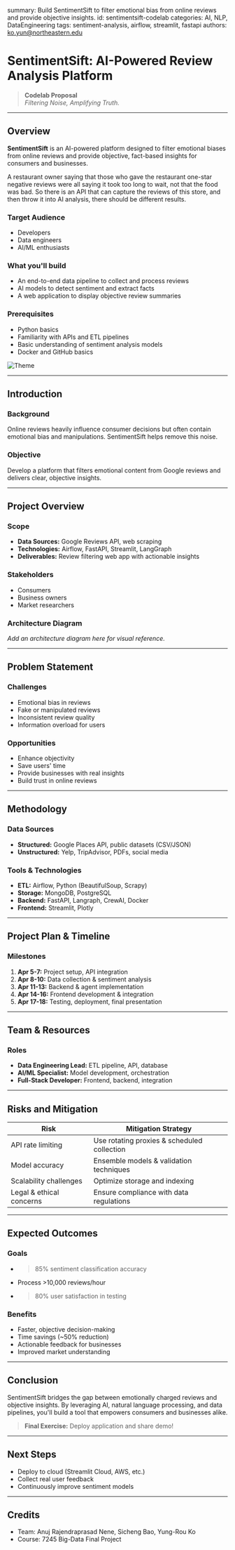 summary: Build SentimentSift to filter emotional bias from online reviews and provide objective insights.
id: sentimentsift-codelab
categories: AI, NLP, DataEngineering
tags: sentiment-analysis, airflow, streamlit, fastapi
authors: ko.yun@northeastern.edu


# SentimentSift: AI-Powered Review Analysis Platform

> **Codelab Proposal**  
> *Filtering Noise, Amplifying Truth.*


---

## Overview

**SentimentSift** is an AI-powered platform designed to filter emotional biases from online reviews and provide objective, fact-based insights for consumers and businesses. 

A restaurant owner saying that those who gave the restaurant one-star negative reviews were all saying it took too long to wait, not that the food was bad. So there is an API that can capture the reviews of this store, and then throw it into AI analysis, there should be different results.

### Target Audience
- Developers
- Data engineers
- AI/ML enthusiasts

### What you'll build
- An end-to-end data pipeline to collect and process reviews
- AI models to detect sentiment and extract facts
- A web application to display objective review summaries

### Prerequisites
- Python basics
- Familiarity with APIs and ETL pipelines
- Basic understanding of sentiment analysis models
- Docker and GitHub basics

![Theme](./img/sentimentsift.png)

---

## Introduction

### Background
Online reviews heavily influence consumer decisions but often contain emotional bias and manipulations. SentimentSift helps remove this noise.

### Objective
Develop a platform that filters emotional content from Google reviews and delivers clear, objective insights.

---

## Project Overview

### Scope
- **Data Sources:** Google Reviews API, web scraping
- **Technologies:** Airflow, FastAPI, Streamlit, LangGraph
- **Deliverables:** Review filtering web app with actionable insights

### Stakeholders
- Consumers
- Business owners
- Market researchers

### Architecture Diagram 
_Add an architecture diagram here for visual reference._

---

## Problem Statement

### Challenges
- Emotional bias in reviews
- Fake or manipulated reviews
- Inconsistent review quality
- Information overload for users

### Opportunities
- Enhance objectivity
- Save users' time
- Provide businesses with real insights
- Build trust in online reviews


---

## Methodology

### Data Sources
- **Structured:** Google Places API, public datasets (CSV/JSON)
- **Unstructured:** Yelp, TripAdvisor, PDFs, social media

### Tools & Technologies
- **ETL:** Airflow, Python (BeautifulSoup, Scrapy)
- **Storage:** MongoDB, PostgreSQL
- **Backend:** FastAPI, Langraph, CrewAI, Docker
- **Frontend:** Streamlit, Plotly


---

## Project Plan & Timeline

### Milestones
1. **Apr 5-7:** Project setup, API integration
2. **Apr 8-10:** Data collection & sentiment analysis
3. **Apr 11-13:** Backend & agent implementation
4. **Apr 14-16:** Frontend development & integration
5. **Apr 17-18:** Testing, deployment, final presentation


---

## Team & Resources

### Roles
- **Data Engineering Lead:** ETL pipeline, API, database
- **AI/ML Specialist:** Model development, orchestration
- **Full-Stack Developer:** Frontend, backend, integration


---

## Risks and Mitigation

| Risk                     | Mitigation Strategy                             |
|--------------------------|-------------------------------------------------|
| API rate limiting         | Use rotating proxies & scheduled collection     |
| Model accuracy            | Ensemble models & validation techniques         |
| Scalability challenges    | Optimize storage and indexing                   |
| Legal & ethical concerns  | Ensure compliance with data regulations         |


---

## Expected Outcomes

### Goals
- >85% sentiment classification accuracy
- Process >10,000 reviews/hour
- >80% user satisfaction in testing

### Benefits
- Faster, objective decision-making
- Time savings (~50% reduction)
- Actionable feedback for businesses
- Improved market understanding


---

## Conclusion

SentimentSift bridges the gap between emotionally charged reviews and objective insights. By leveraging AI, natural language processing, and data pipelines, you'll build a tool that empowers consumers and businesses alike.

> **Final Exercise:** Deploy application and share demo!

---

## Next Steps
- Deploy to cloud (Streamlit Cloud, AWS, etc.)
- Collect real user feedback
- Continuously improve sentiment models

---

## Credits
- Team: Anuj Rajendraprasad Nene, Sicheng Bao, Yung-Rou Ko
- Course: 7245 Big-Data Final Project


